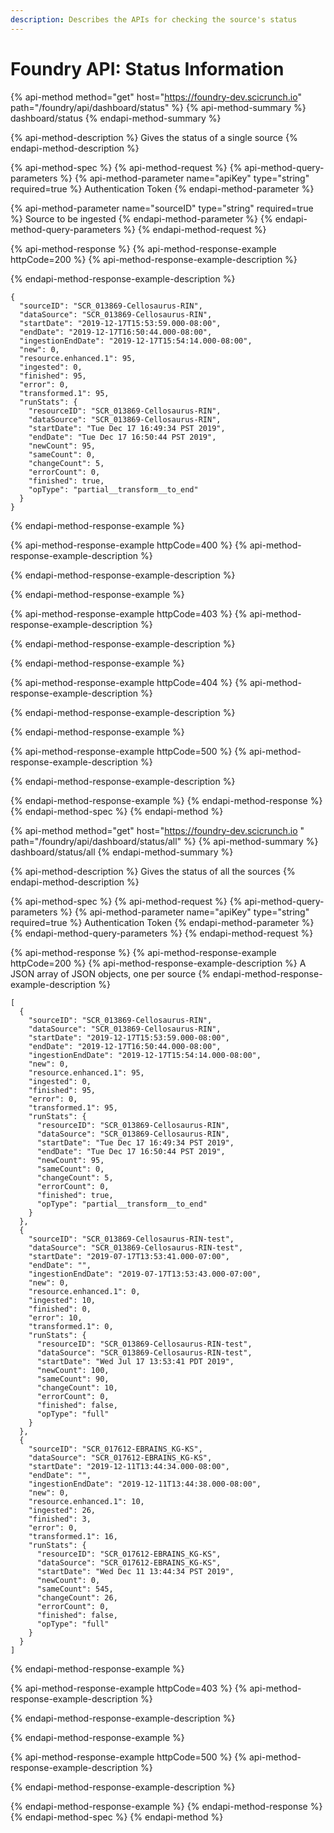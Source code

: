 ```yaml
---
description: Describes the APIs for checking the source's status
---
```


# Foundry API: Status Information

{% api-method method="get" host="https://foundry-dev.scicrunch.io" path="/foundry/api/dashboard/status" %}
{% api-method-summary %}
dashboard/status
{% endapi-method-summary %}

{% api-method-description %}
Gives the status of a single source
{% endapi-method-description %}

{% api-method-spec %}
{% api-method-request %}
{% api-method-query-parameters %}
{% api-method-parameter name="apiKey" type="string" required=true %}
Authentication Token
{% endapi-method-parameter %}

{% api-method-parameter name="sourceID" type="string" required=true %}
Source to be ingested
{% endapi-method-parameter %}
{% endapi-method-query-parameters %}
{% endapi-method-request %}

{% api-method-response %}
{% api-method-response-example httpCode=200 %}
{% api-method-response-example-description %}

{% endapi-method-response-example-description %}

```text
{
  "sourceID": "SCR_013869-Cellosaurus-RIN",
  "dataSource": "SCR_013869-Cellosaurus-RIN",
  "startDate": "2019-12-17T15:53:59.000-08:00",
  "endDate": "2019-12-17T16:50:44.000-08:00",
  "ingestionEndDate": "2019-12-17T15:54:14.000-08:00",
  "new": 0,
  "resource.enhanced.1": 95,
  "ingested": 0,
  "finished": 95,
  "error": 0,
  "transformed.1": 95,
  "runStats": {
    "resourceID": "SCR_013869-Cellosaurus-RIN",
    "dataSource": "SCR_013869-Cellosaurus-RIN",
    "startDate": "Tue Dec 17 16:49:34 PST 2019",
    "endDate": "Tue Dec 17 16:50:44 PST 2019",
    "newCount": 95,
    "sameCount": 0,
    "changeCount": 5,
    "errorCount": 0,
    "finished": true,
    "opType": "partial__transform__to_end"
  }
}
```
{% endapi-method-response-example %}

{% api-method-response-example httpCode=400 %}
{% api-method-response-example-description %}

{% endapi-method-response-example-description %}

{% endapi-method-response-example %}

{% api-method-response-example httpCode=403 %}
{% api-method-response-example-description %}

{% endapi-method-response-example-description %}

{% endapi-method-response-example %}

{% api-method-response-example httpCode=404 %}
{% api-method-response-example-description %}

{% endapi-method-response-example-description %}

{% endapi-method-response-example %}

{% api-method-response-example httpCode=500 %}
{% api-method-response-example-description %}

{% endapi-method-response-example-description %}

{% endapi-method-response-example %}
{% endapi-method-response %}
{% endapi-method-spec %}
{% endapi-method %}

{% api-method method="get" host="https://foundry-dev.scicrunch.io " path="/foundry/api/dashboard/status/all" %}
{% api-method-summary %}
dashboard/status/all
{% endapi-method-summary %}

{% api-method-description %}
Gives the status of all the sources
{% endapi-method-description %}

{% api-method-spec %}
{% api-method-request %}
{% api-method-query-parameters %}
{% api-method-parameter name="apiKey" type="string" required=true %}
Authentication Token
{% endapi-method-parameter %}
{% endapi-method-query-parameters %}
{% endapi-method-request %}

{% api-method-response %}
{% api-method-response-example httpCode=200 %}
{% api-method-response-example-description %}
A JSON array of JSON objects, one per source
{% endapi-method-response-example-description %}

```text
[
  {
    "sourceID": "SCR_013869-Cellosaurus-RIN",
    "dataSource": "SCR_013869-Cellosaurus-RIN",
    "startDate": "2019-12-17T15:53:59.000-08:00",
    "endDate": "2019-12-17T16:50:44.000-08:00",
    "ingestionEndDate": "2019-12-17T15:54:14.000-08:00",
    "new": 0,
    "resource.enhanced.1": 95,
    "ingested": 0,
    "finished": 95,
    "error": 0,
    "transformed.1": 95,
    "runStats": {
      "resourceID": "SCR_013869-Cellosaurus-RIN",
      "dataSource": "SCR_013869-Cellosaurus-RIN",
      "startDate": "Tue Dec 17 16:49:34 PST 2019",
      "endDate": "Tue Dec 17 16:50:44 PST 2019",
      "newCount": 95,
      "sameCount": 0,
      "changeCount": 5,
      "errorCount": 0,
      "finished": true,
      "opType": "partial__transform__to_end"
    }
  },
  {
    "sourceID": "SCR_013869-Cellosaurus-RIN-test",
    "dataSource": "SCR_013869-Cellosaurus-RIN-test",
    "startDate": "2019-07-17T13:53:41.000-07:00",
    "endDate": "",
    "ingestionEndDate": "2019-07-17T13:53:43.000-07:00",
    "new": 0,
    "resource.enhanced.1": 0,
    "ingested": 10,
    "finished": 0,
    "error": 10,
    "transformed.1": 0,
    "runStats": {
      "resourceID": "SCR_013869-Cellosaurus-RIN-test",
      "dataSource": "SCR_013869-Cellosaurus-RIN-test",
      "startDate": "Wed Jul 17 13:53:41 PDT 2019",
      "newCount": 100,
      "sameCount": 90,
      "changeCount": 10,
      "errorCount": 0,
      "finished": false,
      "opType": "full"
    }
  },
  {
    "sourceID": "SCR_017612-EBRAINS_KG-KS",
    "dataSource": "SCR_017612-EBRAINS_KG-KS",
    "startDate": "2019-12-11T13:44:34.000-08:00",
    "endDate": "",
    "ingestionEndDate": "2019-12-11T13:44:38.000-08:00",
    "new": 0,
    "resource.enhanced.1": 10,
    "ingested": 26,
    "finished": 3,
    "error": 0,
    "transformed.1": 16,
    "runStats": {
      "resourceID": "SCR_017612-EBRAINS_KG-KS",
      "dataSource": "SCR_017612-EBRAINS_KG-KS",
      "startDate": "Wed Dec 11 13:44:34 PST 2019",
      "newCount": 0,
      "sameCount": 545,
      "changeCount": 26,
      "errorCount": 0,
      "finished": false,
      "opType": "full"
    }
  }
]
```
{% endapi-method-response-example %}

{% api-method-response-example httpCode=403 %}
{% api-method-response-example-description %}

{% endapi-method-response-example-description %}


{% endapi-method-response-example %}

{% api-method-response-example httpCode=500 %}
{% api-method-response-example-description %}

{% endapi-method-response-example-description %}

{% endapi-method-response-example %}
{% endapi-method-response %}
{% endapi-method-spec %}
{% endapi-method %}

